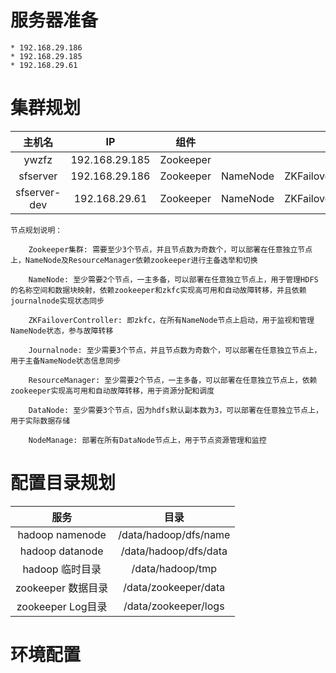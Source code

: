 # 服务器准备

    * 192.168.29.186
    * 192.168.29.185
    * 192.168.29.61

# 集群规划

|     主机名      |       IP       |    组件     |          |                      |             |          |            |                 |
|:------------:|:--------------:|:---------:|:--------:|:--------------------:|:-----------:|:--------:|:----------:|-----------------|
|    ywzfz     | 192.168.29.185 | Zookeeper |          |                      | Journalnode | DataNode | NodeManage | ResourceManager |
|   sfserver   | 192.168.29.186 | Zookeeper | NameNode | ZKFailoverController | Journalnode | DataNode | NodeManage | ResourceManager |
| sfserver-dev | 192.168.29.61  | Zookeeper | NameNode | ZKFailoverController | Journalnode | DataNode | NodeManage | ResourceManager |

    节点规划说明：
    
        Zookeeper集群: 需要至少3个节点，并且节点数为奇数个，可以部署在任意独立节点上，NameNode及ResourceManager依赖zookeeper进行主备选举和切换
        
        NameNode: 至少需要2个节点，一主多备，可以部署在任意独立节点上，用于管理HDFS的名称空间和数据块映射，依赖zookeeper和zkfc实现高可用和自动故障转移，并且依赖journalnode实现状态同步
        
        ZKFailoverController: 即zkfc，在所有NameNode节点上启动，用于监视和管理NameNode状态，参与故障转移
        
        Journalnode: 至少需要3个节点，并且节点数为奇数个，可以部署在任意独立节点上，用于主备NameNode状态信息同步
        
        ResourceManager: 至少需要2个节点，一主多备，可以部署在任意独立节点上，依赖zookeeper实现高可用和自动故障转移，用于资源分配和调度
        
        DataNode: 至少需要3个节点，因为hdfs默认副本数为3，可以部署在任意独立节点上，用于实际数据存储
        
        NodeManage: 部署在所有DataNode节点上，用于节点资源管理和监控

# 配置目录规划

|       服务        |          目录           |
|:---------------:|:---------------------:|
| hadoop namenode | /data/hadoop/dfs/name |
| hadoop datanode | /data/hadoop/dfs/data |
|   hadoop 临时目录   |   /data/hadoop/tmp    |
| zookeeper 数据目录  | /data/zookeeper/data  |
| zookeeper Log目录 | /data/zookeeper/logs  |


# 环境配置
